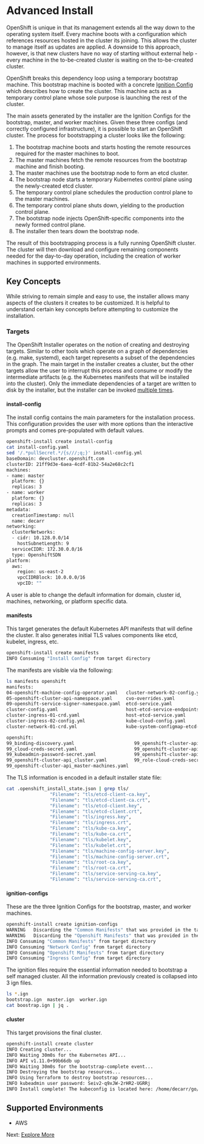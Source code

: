 # Advanced Install

OpenShift is unique in that its management extends all the way down to the
operating system itself. Every machine boots with a configuration which
references resources hosted in the cluster its joining. This allows the cluster
to manage itself as updates are applied. A downside to this approach, however,
is that new clusters have no way of starting without external help - every
machine in the to-be-created cluster is waiting on the to-be-created cluster.

OpenShift breaks this dependency loop using a temporary bootstrap machine. This
bootstrap machine is booted with a concrete [Ignition Config][ignition] which
describes how to create the cluster. This machine acts as a temporary control
plane whose sole purpose is launching the rest of the cluster.

The main assets generated by the installer are the Ignition Configs for the
bootstrap, master, and worker machines. Given these three configs (and correctly
configured infrastructure), it is possible to start an OpenShift cluster. The
process for bootstrapping a cluster looks like the following:

  1. The bootstrap machine boots and starts hosting the remote resources
     required for the master machines to boot.
  2. The master machines fetch the remote resources from the bootstrap machine
     and finish booting.
  3. The master machines use the bootstrap node to form an etcd cluster.
  4. The bootstrap node starts a temporary Kubernetes control plane using the
     newly-created etcd cluster.
  5. The temporary control plane schedules the production control plane to the
     master machines.
  6. The temporary control plane shuts down, yielding to the production control
     plane.
  7. The bootstrap node injects OpenShift-specific components into the newly
     formed control plane.
  8. The installer then tears down the bootstrap node.

The result of this bootstrapping process is a fully running OpenShift cluster.
The cluster will then download and configure remaining components needed for the
day-to-day operation, including the creation of worker machines in supported
environments.

[ignition]:
https://github.com/coreos/ignition/blob/master/doc/getting-started.md

## Key Concepts

While striving to remain simple and easy to use, the installer allows many
aspects of the clusters it creates to be customized. It is helpful to understand
certain key concepts before attempting to customize the installation.

### Targets

The OpenShift Installer operates on the notion of creating and destroying
targets. Similar to other tools which operate on a graph of dependencies (e.g.
make, systemd), each target represents a subset of the dependencies in the
graph. The main target in the installer creates a cluster, but the other targets
allow the user to interrupt this process and consume or modify the intermediate
artifacts (e.g. the Kubernetes manifests that will be installed into the
cluster). Only the immediate dependencies of a target are written to disk by the
installer, but the installer can be invoked [multiple
times](../02-install.md#multiple-invocations).


#### install-config

The install config contains the main parameters for the installation process.
This configuration provides the user with more options than the interactive
prompts and comes pre-populated with default values.

```sh
openshift-install create install-config
cat install-config.yaml
sed '/.*pullSecret.*/{s///;q;}' install-config.yml 
baseDomain: devcluster.openshift.com
clusterID: 21ff9d3e-6aea-4cdf-81b2-54a2e68c2cf1
machines:
- name: master
  platform: {}
  replicas: 3
- name: worker
  platform: {}
  replicas: 3
metadata:
  creationTimestamp: null
  name: decarr
networking:
  clusterNetworks:
  - cidr: 10.128.0.0/14
    hostSubnetLength: 9
  serviceCIDR: 172.30.0.0/16
  type: OpenshiftSDN
platform:
  aws:
    region: us-east-2
    vpcCIDRBlock: 10.0.0.0/16
    vpcID: ""
```

A user is able to change the default information for domain, cluster id,
machines, networking, or platform specific data.

#### manifests

This target generates the default Kubernetes API manifests that will define
the cluster.  It also generates initial TLS values components like
etcd, kubelet, ingress, etc.

```sh
openshift-install create manifests
INFO Consuming "Install Config" from target directory 
```

The manifests are visible via the following:

```sh
ls manifests openshift
manifests:
04-openshift-machine-config-operator.yaml   cluster-network-02-config.yml               kube-system-configmap-root-ca.yaml
05-openshift-cluster-api-namespace.yaml     cvo-overrides.yaml                          kube-system-secret-etcd-client.yaml
09-openshift-service-signer-namespace.yaml  etcd-service.yaml                           machine-config-server-tls-secret.yaml
cluster-config.yaml                         host-etcd-service-endpoints.yaml            openshift-service-signer-secret.yaml
cluster-ingress-01-crd.yaml                 host-etcd-service.yaml                      pull.json
cluster-ingress-02-config.yml               kube-cloud-config.yaml
cluster-network-01-crd.yml                  kube-system-configmap-etcd-serving-ca.yaml

openshift:
99_binding-discovery.yaml                      99_openshift-cluster-api_master-user-data-secret.yaml
99_cloud-creds-secret.yaml                     99_openshift-cluster-api_worker-machineset.yaml
99_kubeadmin-password-secret.yaml              99_openshift-cluster-api_worker-user-data-secret.yaml
99_openshift-cluster-api_cluster.yaml          99_role-cloud-creds-secret-reader.yaml
99_openshift-cluster-api_master-machines.yaml
```

The TLS information is encoded in a default installer state file:

```sh
cat .openshift_install_state.json | grep tls/
                "Filename": "tls/etcd-client-ca.key",
                "Filename": "tls/etcd-client-ca.crt",
                "Filename": "tls/etcd-client.key",
                "Filename": "tls/etcd-client.crt",
                "Filename": "tls/ingress.key",
                "Filename": "tls/ingress.crt",
                "Filename": "tls/kube-ca.key",
                "Filename": "tls/kube-ca.crt",
                "Filename": "tls/kubelet.key",
                "Filename": "tls/kubelet.crt",
                "Filename": "tls/machine-config-server.key",
                "Filename": "tls/machine-config-server.crt",
                "Filename": "tls/root-ca.key",
                "Filename": "tls/root-ca.crt",
                "Filename": "tls/service-serving-ca.key",
                "Filename": "tls/service-serving-ca.crt",
```

#### ignition-configs

These are the three Ignition Configs for the bootstrap, master, and worker machines.

```sh
openshift-install create ignition-configs
WARNING   Discarding the "Common Manifests" that was provided in the target directory because its dependencies are dirty and it needs to be regenerated 
WARNING   Discarding the "Openshift Manifests" that was provided in the target directory because its dependencies are dirty and it needs to be regenerated 
INFO Consuming "Common Manifests" from target directory 
INFO Consuming "Network Config" from target directory 
INFO Consuming "Openshift Manifests" from target directory 
INFO Consuming "Ingress Config" from target directory 
```

The ignition files require the essential information needed to bootstrap a self managed cluster.
All the information previously created is collapsed into 3 ign files.

```sh
ls *.ign
bootstrap.ign  master.ign  worker.ign
cat boostrap.ign | jq .
```

#### cluster

This target provisions the final cluster.

```sh
openshift-install create cluster
INFO Creating cluster...                          
INFO Waiting 30m0s for the Kubernetes API...      
INFO API v1.11.0+99b66db up                       
INFO Waiting 30m0s for the bootstrap-complete event... 
INFO Destroying the bootstrap resources...        
INFO Using Terraform to destroy bootstrap resources... 
INFO kubeadmin user password: Seiv2-q9xJW-2rHR2-UGRRj 
INFO Install complete! The kubeconfig is located here: /home/decarr/go/src/github.com/openshift/installer/auth/kubeconfig 
```

## Supported Environments

  - AWS

Next: [Explore More](../03-explore.md)
